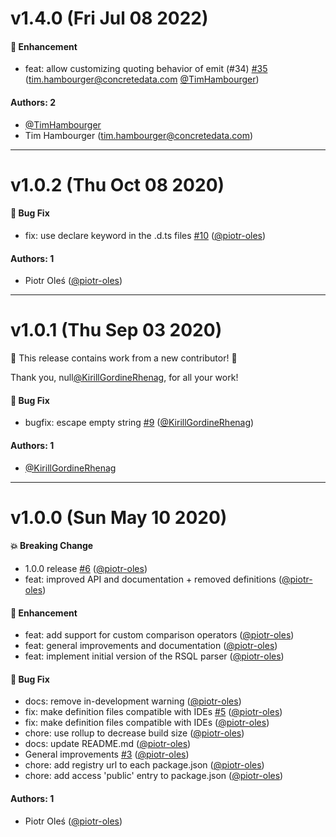 # v1.4.0 (Fri Jul 08 2022)

#### 🚀 Enhancement

- feat: allow customizing quoting behavior of emit (#34) [#35](https://github.com/piotr-oles/rsql/pull/35) (tim.hambourger@concretedata.com [@TimHambourger](https://github.com/TimHambourger))

#### Authors: 2

- [@TimHambourger](https://github.com/TimHambourger)
- Tim Hambourger (tim.hambourger@concretedata.com)

---

# v1.0.2 (Thu Oct 08 2020)

#### 🐛 Bug Fix

- fix: use declare keyword in the .d.ts files [#10](https://github.com/piotr-oles/rsql/pull/10) ([@piotr-oles](https://github.com/piotr-oles))

#### Authors: 1

- Piotr Oleś ([@piotr-oles](https://github.com/piotr-oles))

---

# v1.0.1 (Thu Sep 03 2020)

:tada: This release contains work from a new contributor! :tada:

Thank you, null[@KirillGordineRhenag](https://github.com/KirillGordineRhenag), for all your work!

#### 🐛 Bug Fix

- bugfix: escape empty string [#9](https://github.com/piotr-oles/rsql/pull/9) ([@KirillGordineRhenag](https://github.com/KirillGordineRhenag))

#### Authors: 1

- [@KirillGordineRhenag](https://github.com/KirillGordineRhenag)

---

# v1.0.0 (Sun May 10 2020)

#### 💥 Breaking Change

- 1.0.0 release [#6](https://github.com/piotr-oles/rsql/pull/6) ([@piotr-oles](https://github.com/piotr-oles))
- feat: improved API and documentation + removed definitions ([@piotr-oles](https://github.com/piotr-oles))

#### 🚀 Enhancement

- feat: add support for custom comparison operators ([@piotr-oles](https://github.com/piotr-oles))
- feat: general improvements and documentation ([@piotr-oles](https://github.com/piotr-oles))
- feat: implement initial version of the RSQL parser ([@piotr-oles](https://github.com/piotr-oles))

#### 🐛 Bug Fix

- docs: remove in-development warning ([@piotr-oles](https://github.com/piotr-oles))
- fix: make definition files compatible with IDEs [#5](https://github.com/piotr-oles/rsql/pull/5) ([@piotr-oles](https://github.com/piotr-oles))
- fix: make definition files compatible with IDEs ([@piotr-oles](https://github.com/piotr-oles))
- chore: use rollup to decrease build size ([@piotr-oles](https://github.com/piotr-oles))
- docs: update README.md ([@piotr-oles](https://github.com/piotr-oles))
- General improvements [#3](https://github.com/piotr-oles/rsql/pull/3) ([@piotr-oles](https://github.com/piotr-oles))
- chore: add registry url to each package.json ([@piotr-oles](https://github.com/piotr-oles))
- chore: add access 'public' entry to package.json ([@piotr-oles](https://github.com/piotr-oles))

#### Authors: 1

- Piotr Oleś ([@piotr-oles](https://github.com/piotr-oles))